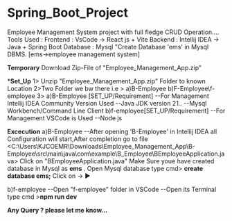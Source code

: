 
# Spring_Boot_Project
Employee Management System project with full fledge CRUD Operation....
Tools Used : 
Frontend : VsCode -> React js + Vite
Backend : Intellij IDEA -> Java + Spring Boot
Database : Mysql
"Create Database 'ems' in Mysql DBMS. [ems->employee management system]

**Temporary**
Download Zip-File of "Employee_Management_App.zip"


*****Set_Up****
1> Unzip "Employee_Management_App.zip" Folder to known Location
2>Two Folder we bw there i.e > a)B-Employee b)F-Employee\f-employee
3>
a)B-Employee [SET_UP/Requirement]
--For Management Intellij IDEA Community Version Used
--Java JDK version 21..
--Mysql Workbench/Command Line Client
b)f-employee[SET_UP/Requirement]
--For Management VSCode is Used
--Node js

****Excecution****
a)B-Employee
--After opening 'B-Employee' in Intellij IDEA all Configuration will start,After completion go to file <C:\Users\KJCOEMR\Downloads\Employee_Management_App\B-Employee\src\main\java\com\example\B_Employee\BEmployeeApplication.java>
Click on "BEmployeeApplication.java"
Make Sure youe have created database in Mysql as **ems** . Open Mysql database type cmd> **create database ems;**
Click on -> ▶️  

b)f-employee
--Open "f-employee" folder in VSCode
--Open its Terminal type cmd >**npm run dev**


**Any Query ?  please let me know...**

